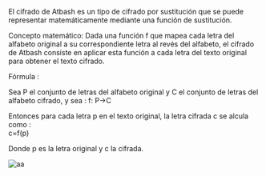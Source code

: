 El cifrado de Atbash es un tipo de cifrado por sustitución que se puede representar matemáticamente mediante una función de sustitución.

Concepto matemático:
Dada una función f que mapea cada letra del alfabeto original a su correspondiente letra al revés del alfabeto, el cifrado de Atbash consiste en aplicar esta función a cada letra del texto original para obtener el texto cifrado.

Fórmula : 

Sea P el conjunto de letras del alfabeto original y C el conjunto de letras del alfabeto cifrado, y sea :
f: P->C 

Entonces para cada letra p en el texto original, la letra cifrada c se alcula como :  
c=f(p) 

Donde p es la letra original y c la cifrada. 



![aa](https://github.com/GonzaloGmv/atbash/assets/91721643/f9a2c3ce-077a-4f39-a2e2-8f73577c0f19)

